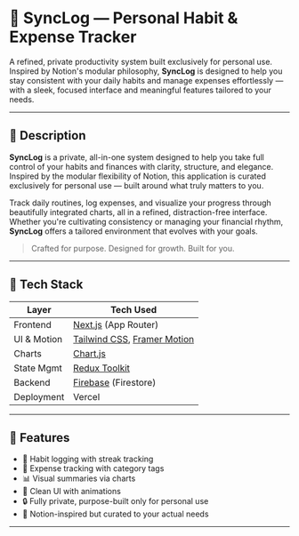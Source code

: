 # 🧠 SyncLog — Personal Habit & Expense Tracker

A refined, private productivity system built exclusively for personal use. Inspired by Notion's modular philosophy, **SyncLog** is designed to help you stay consistent with your daily habits and manage expenses effortlessly — with a sleek, focused interface and meaningful features tailored to your needs.

---

## 📖 Description

**SyncLog** is a private, all-in-one system designed to help you take full control of your habits and finances with clarity, structure, and elegance. Inspired by the modular flexibility of Notion, this application is curated exclusively for personal use — built around what truly matters to you.

Track daily routines, log expenses, and visualize your progress through beautifully integrated charts, all in a refined, distraction-free interface. Whether you're cultivating consistency or managing your financial rhythm, **SyncLog** offers a tailored environment that evolves with your goals.

> Crafted for purpose. Designed for growth. Built for you.

---

## 🧰 Tech Stack

| Layer       | Tech Used                   |
|-------------|-----------------------------|
| Frontend    | [Next.js](https://nextjs.org/) (App Router) |
| UI & Motion | [Tailwind CSS](https://tailwindcss.com/), [Framer Motion](https://www.framer.com/motion/) |
| Charts      | [Chart.js](https://www.chartjs.org/) |
| State Mgmt  | [Redux Toolkit](https://redux-toolkit.js.org/) |
| Backend     | [Firebase](https://firebase.google.com/) (Firestore) |
| Deployment  | Vercel |

---

## 🚀 Features

- 🔁 Habit logging with streak tracking
- 💸 Expense tracking with category tags
- 📊 Visual summaries via charts
- 🌙 Clean UI with animations
- 🔒 Fully private, purpose-built only for personal use
- 🧠 Notion-inspired but curated to your actual needs

---



